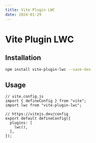 ```yaml
---
title: Vite Plugin LWC
date: 2024-01-29
---
```

# Vite Plugin LWC

## Installation

```bash
npm install vite-plugin-lwc --save-dev
```

## Usage

```ts:line-numbers {3,8}
// vite.config.js
import { defineConfig } from "vite";
import lwc from "vite-plugin-lwc";

// https://vitejs.dev/config
export default defineConfig({
  plugins: [
	lwc(),
  ],
});
```
